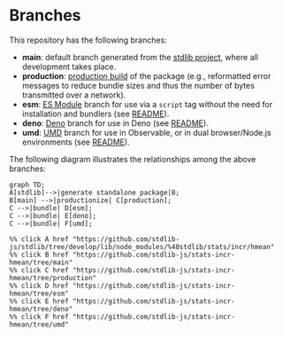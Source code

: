<!--

@license Apache-2.0

Copyright (c) 2022 The Stdlib Authors.

Licensed under the Apache License, Version 2.0 (the "License");
you may not use this file except in compliance with the License.
You may obtain a copy of the License at

    http://www.apache.org/licenses/LICENSE-2.0

Unless required by applicable law or agreed to in writing, software
distributed under the License is distributed on an "AS IS" BASIS,
WITHOUT WARRANTIES OR CONDITIONS OF ANY KIND, either express or implied.
See the License for the specific language governing permissions and
limitations under the License.

-->

# Branches

This repository has the following branches:

-   **main**: default branch generated from the [stdlib project][stdlib-url], where all development takes place.
-   **production**: [production build][production-url] of the package (e.g., reformatted error messages to reduce bundle sizes and thus the number of bytes transmitted over a network).
-   **esm**: [ES Module][esm-url] branch for use via a `script` tag without the need for installation and bundlers (see [README][esm-readme]).
-   **deno**: [Deno][deno-url] branch for use in Deno (see [README][deno-readme]).
-   **umd**: [UMD][umd-url] branch for use in Observable, or in dual browser/Node.js environments (see [README][umd-readme]).

The following diagram illustrates the relationships among the above branches:

```mermaid
graph TD;
A[stdlib]-->|generate standalone package|B;
B[main] -->|productionize| C[production];
C -->|bundle| D[esm];
C -->|bundle| E[deno];
C -->|bundle| F[umd];

%% click A href "https://github.com/stdlib-js/stdlib/tree/develop/lib/node_modules/%40stdlib/stats/incr/hmean"
%% click B href "https://github.com/stdlib-js/stats-incr-hmean/tree/main"
%% click C href "https://github.com/stdlib-js/stats-incr-hmean/tree/production"
%% click D href "https://github.com/stdlib-js/stats-incr-hmean/tree/esm"
%% click E href "https://github.com/stdlib-js/stats-incr-hmean/tree/deno"
%% click F href "https://github.com/stdlib-js/stats-incr-hmean/tree/umd"
```

[stdlib-url]: https://github.com/stdlib-js/stdlib/tree/develop/lib/node_modules/%40stdlib/stats/incr/hmean
[production-url]: https://github.com/stdlib-js/stats-incr-hmean/tree/production
[deno-url]: https://github.com/stdlib-js/stats-incr-hmean/tree/deno
[deno-readme]: https://github.com/stdlib-js/stats-incr-hmean/blob/deno/README.md
[umd-url]: https://github.com/stdlib-js/stats-incr-hmean/tree/umd
[umd-readme]: https://github.com/stdlib-js/stats-incr-hmean/blob/umd/README.md
[esm-url]: https://github.com/stdlib-js/stats-incr-hmean/tree/esm
[esm-readme]: https://github.com/stdlib-js/stats-incr-hmean/blob/esm/README.md